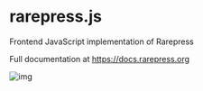 # rarepress.js

Frontend JavaScript implementation of Rarepress

Full documentation at https://docs.rarepress.org

![img](press.png)
